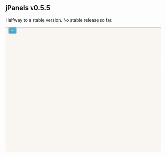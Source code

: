 ## jPanels v0.5.5
Halfway to a stable version. No stable release so far.

![](https://github.com/mechanicious/jquery-panels/blob/gh-pages/jpanels0.5.5-gif.gif?raw=true)
